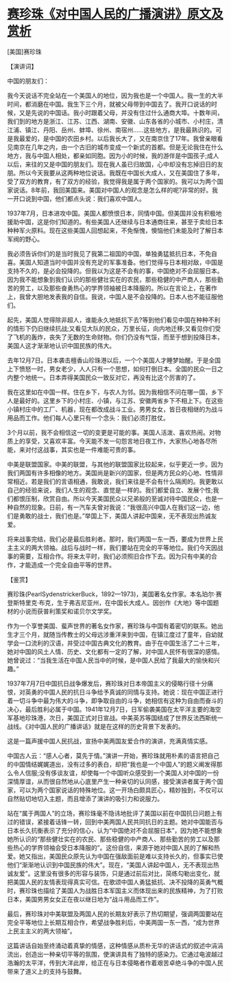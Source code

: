 # [赛珍珠《对中国人民的广播演讲》原文及赏析](https://www.vrrw.net/wx/14804.html)

[美国]赛珍珠

【演讲词】

中国的朋友们：

我今天说话不完全站在一个美国人的地位，因为我也是一个中国人。我一生的大半时间，都消磨在中国。我生下三个月，就被父母带到中国去了。我开口说话的时候，又是先说的中国话。我小时跟着父母，并没有住过什么通商大埠。十数年间，我们到的地方是浙江、江苏、江西、湖南、安徽、山东各省的小城市、小村庄，清江浦、镇江、丹阳、岳州、蚌埠、徐州、南宿州……这些地方，是我最熟识的。可是我最爱的，是中国的农田乡村。以后我长大了，又在南京住了17年。我曾亲眼看见南京在几年之内，由一个古旧的城市变成一个新式的首都。但是无论我住在什么地方，我与中国人相处，都亲如同胞。因为小的时候，我的游伴是中国孩子;成人以后，来往的又是中国的朋友们。现在我人虽已归故国，心中却没有忘掉旧日的友朋。所以今天我要从这两种地位说话。我既在中国长大成人，又在美国住了多年，受了双方的教育，有了双方的经验，我觉得我是属于两个国家的。我可以为两个国家说话。8年前，我回美国来。美国对中国人的观念是怎么样的呢?非常的好。我一开口说到中国，他们都点头说：我们喜欢中国人。

1937年7月，日本进攻中国。美国人都愤恨日本，同情中国。但美国并没有积极地援助中国，这是你们知道的。有些美国人还继续与日本通商往来，甚至于卖给日本种种军火原料。现在这些美国人回想起来，不免惭愧，懊恼他们未能及时了解日本军阀的野心。

我必须告诉你们的是当时我见了我第二祖国的中国，单独勇猛抵抗日本，不免自喜。美国人知道当时中国并没有充足的军事准备。他们觉得与日本相对敌，中国是支持不久的，是必会投降的。但我以为这是不会有的事，中国绝对不会屈服日本。因为我不能想象到我们认识的那些健壮实在的农民，那些稳健的中产商人，那些勤苦的劳工，以及那些奋勇热心的学界领袖被日本降服的。所以在言论上，在著作上，我曾大胆地发表我的自信。我说，中国人是不会投降的。日本人也不能征服他们。

起先，美国人觉得除非超人，谁能永久地抵抗下去?等到他们看见中国在种种不利的情形下仍旧继续抗战;又看见大队的民众，万里长征，向内地迁移;又看见你们受了飞机的轰炸，丧失了无数的生命财物。你们仍没有气馁，而至于想到投降日本，美国人这才渐渐地认识中国民族的伟大。

去年12月7日。日本袭击檀香山珍珠港以后，一个个美国人才睡梦始醒。于是全国上下愤怒一时，男女老少，人人只有一个思想，如何打倒日本。全国的民众一日之内整个地统一。日本弄得美国民众一致反对它，再没有比这个厉害的了。

我在这里如在中国一样。住在乡下，与农人为邻。因为我相信不问在哪一国，乡下人是最好的。这里乡下的小村庄、小镇，与江苏、安徽两省乡下不相上下。在这些小镇村庄中的工厂、机器，现在都改成战斗工业。男男女女，皆日夜相继的为战斗用品而工作。他们每人心里只有一个念头：我们必须打胜仗。

3个月以前，我不会相信这一切的变更是可能的事。美国人活泼、喜欢热闹。对物质上的享受，又喜欢丰富。今天能不发一句怨言地日夜工作，大家热心地各尽所能，来对付这战事，其实也是一件难能可贵的事。

中美是联盟国家。中美的联盟，与其他的联盟国家比较起来，似乎更近一步。因为我们两国有许多相像的地方。美国尚是新兴的国家，但是两方民众的心地、性情非常相近。若是我们的言语相通，我敢说，我们来往是不会有什么隔阂的。我更敢以自己的经验来说，我们人生的观念、直觉是一样的。我们都爱自立、发展个性;我们都恨压制，欣赏自由。所以今天美国民众以兄弟般的至诚对待中国民众，也是一种自然的现象。日前，有一汽车夫曾对我说：“我很高兴中国人在我们这一边，他们是勇敢的战士，我们也是。”举国上下，美国人讲起中国来，无不表现出热诚友爱。

将来战事完结，我们必是最后胜利者。那时，我们两国一东一西，要成为世界上民主主义的两大领袖。战后与战时一样，我们要站在完全的平等地位。我们今天因战事的需要，互相合作。将来太平时，我们必须照旧合作下去。因为只有中美的合作，才能造成一个完全自由平等的世界。



【鉴赏】

赛珍珠(PearlSydenstrickerBuck，1892—1973)，美国著名女作家。本名珀尔·赛登斯特里克·布克，生于弗吉尼亚州，在中国长大成人。因创作《大地》等中国题材的小说而获普利策奖和诺贝尔文学奖。

作为一个享誉美国、蜚声世界的著名女作家，赛珍珠与中国有着密切的联系。她出生才三个月，就随当传教士的父母远涉重洋来到中国，在镇江度过了童年，自幼就学会一口流利的汉语，并受过中国古典文化的教育。由于在中国生活了二十三年，她对中国的风土人情、历史、文化都有一定的了解，对中国人民怀有很深的感情。她曾说过：“当我生活在中国人民当中的时候，是中国人民给了我最大的愉快和兴趣。”

1937年7月7日中国抗日战争爆发后，赛珍珠对日本帝国主义的侵略行径十分痛恨，对英勇的中国人民的抗日斗争给予真诚的同情与支持。她说：现在中国正进行着一切斗争中最为伟大的斗争，即争取自由的斗争，她相信有这种为自由而奋斗的决心，最后胜利必属于中国。1941年12月7日，日军偷袭美国在太平洋主要的海空军基地珍珠港，次日，美国正式对日宣战。中美英苏等国结成了世界反法西斯统一战线。《对中国人民的广播讲话》就是在这样的历史背景下发表的。

这是一篇声援中国人民抗战，宣扬中美两国友爱合作的演讲，充满真情实感。

中国古人云：“感人心者，莫先于情。”演讲一开始，赛珍珠就用朴素的语言把自己的中国情结娓娓道出，没有过多的表白，却把“我也是一个中国人”的题义阐发得那么令人信服;没有侈谈友谊，却使每一个中国听众感受到一个美国人对中国的一份深情厚谊，从而很自然地从心底里产生一种亲切的认同感，接受演讲者属于两个国家，可以为两个国家说话的特殊地位。这一开场白颇具匠心，精妙独到，不仅可以自然贴切地切入主题，而且增添了演讲的吸引力和说服力。

站在“属于两国人”的立场，赛珍珠毫不隐讳地批评了美国以前在中国抗日问题上有过的错误，紧接着话锋一转，回到中美两国人民共同抗日的主题。她对中国能否与日本长久抗衡表示了充分的信心，认为“中国绝对不会屈服日本”，因为她不能想象她所认识的“那些健壮实在的农民、那些稳健的中产商人、那些勤苦的劳工以及那些热心的学界领袖会受日本降服的”。这份自信，来源于她对中国人民的了解和热爱。她又指出，美国民众原先认为中国在强敌面前是难以支持长久的，但事实已使他们“渐渐地认识到中国民族的伟大”。现在，“美国人讲起中国人，无不表现出热诚友爱”。这里没有很多的形容与装饰，只是通过前后对比，简练勾勒出变化，就把美国人民的友情表现得真实可信。在歌颂中国人勇猛抵抗、决不投降的英勇气概时，赛珍珠也描绘了美国人为战胜日本军国主义而体现出来的民族精神，为了打败日本，美国男男女女正在夜以继日地为“战斗用品而工作”。

最后，赛珍珠对中美联盟及两国人民的长期友好表示了热切期望，强调两国要站在完全平等地位上长期互相合作，希望战争胜利后，中美两国一东一西，“成为世界上民主主义的两大领袖”。

这篇讲话自始至终涌动着真挚的情感，这种情感从质朴无华的讲话式的叙述中涓涓流出，创造出一种亲切平等的氛围，使演讲具有了独特的感染力。它通过电波越过浩瀚的太平洋，传到大洋此岸，给正在与日本侵略者作着艰苦卓绝斗争的中国人民带来了道义上的支持与鼓舞。

